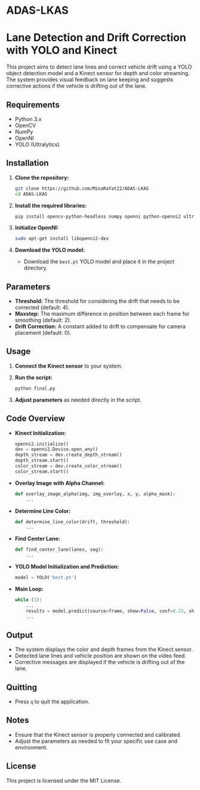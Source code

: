 # ADAS-LKAS
# Lane Detection and Drift Correction with YOLO and Kinect

This project aims to detect lane lines and correct vehicle drift using a YOLO object detection model and a Kinect sensor for depth and color streaming. The system provides visual feedback on lane keeping and suggests corrective actions if the vehicle is drifting out of the lane.

## Requirements

- Python 3.x
- OpenCV
- NumPy
- OpenNI
- YOLO (Ultralytics)

## Installation

1. **Clone the repository:**
    ```sh
    git clone https://github.com/MinaRafat22/ADAS-LKAS
    cd ADAS-LKAS
    ```

2. **Install the required libraries:**
    ```sh
    pip install opencv-python-headless numpy openni python-openni2 ultralytics
    ```

3. **Initialize OpenNI:**
    ```sh
    sudo apt-get install libopenni2-dev
    ```

4. **Download the YOLO model:**
    - Download the `best.pt` YOLO model and place it in the project directory.

## Parameters

- **Threshold:** The threshold for considering the drift that needs to be corrected (default: 4).
- **Maxstep:** The maximum difference in position between each frame for smoothing (default: 2).
- **Drift Correction:** A constant added to drift to compensate for camera placement (default: 0).

## Usage

1. **Connect the Kinect sensor** to your system.

2. **Run the script:**
    ```sh
    python final.py
    ```

3. **Adjust parameters** as needed directly in the script.

## Code Overview

- **Kinect Initialization:**
    ```python
    openni2.initialize()
    dev = openni2.Device.open_any()
    depth_stream = dev.create_depth_stream()
    depth_stream.start()
    color_stream = dev.create_color_stream()
    color_stream.start()
    ```

- **Overlay Image with Alpha Channel:**
    ```python
    def overlay_image_alpha(img, img_overlay, x, y, alpha_mask):
        ...
    ```

- **Determine Line Color:**
    ```python
    def determine_line_color(drift, threshold):
        ...
    ```

- **Find Center Lane:**
    ```python
    def find_center_lane(lanes, seg):
        ...
    ```

- **YOLO Model Initialization and Prediction:**
    ```python
    model = YOLO('best.pt')
    ```

- **Main Loop:**
    ```python
    while (1):
        ...
        results = model.predict(source=frame, show=False, conf=0.25, show_boxes=True)
        ...
    ```

## Output

- The system displays the color and depth frames from the Kinect sensor.
- Detected lane lines and vehicle position are shown on the video feed.
- Corrective messages are displayed if the vehicle is drifting out of the lane.

## Quitting

- Press `q` to quit the application.

## Notes

- Ensure that the Kinect sensor is properly connected and calibrated.
- Adjust the parameters as needed to fit your specific use case and environment.

## License

This project is licensed under the MIT License.

